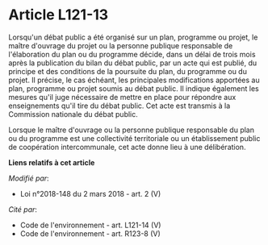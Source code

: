 # Article L121-13

Lorsqu'un débat public a été organisé sur un plan, programme ou projet, le maître d'ouvrage du projet ou la personne publique
responsable de l'élaboration du plan ou du programme décide, dans un délai de trois mois après la publication du bilan du
débat public, par un acte qui est publié, du principe et des conditions de la poursuite du plan, du programme ou du projet.
Il précise, le cas échéant, les principales modifications apportées au plan, programme ou projet soumis au débat public. Il
indique également les mesures qu'il juge nécessaire de mettre en place pour répondre aux enseignements qu'il tire du débat
public. Cet acte est transmis à la Commission nationale du débat public.

Lorsque le maître d'ouvrage ou la personne publique responsable du plan ou du programme est une collectivité territoriale ou
un établissement public de coopération intercommunale, cet acte donne lieu à une délibération.

**Liens relatifs à cet article**

_Modifié par_:

  - Loi n°2018-148 du 2 mars 2018 - art. 2 (V)

_Cité par_:

  - Code de l'environnement - art. L121-14 (V)
  - Code de l'environnement - art. R123-8 (V)
